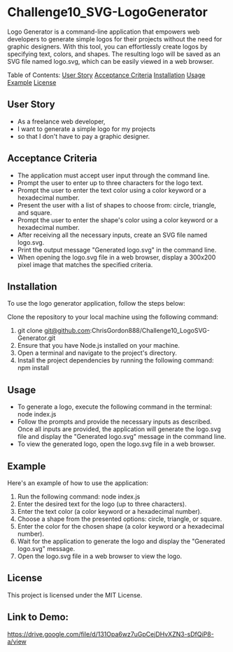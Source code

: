 # Challenge10_SVG-LogoGenerator
Logo Generator is a command-line application that empowers web developers to generate simple logos for their projects without the need for graphic designers. With this tool, you can effortlessly create logos by specifying text, colors, and shapes. The resulting logo will be saved as an SVG file named logo.svg, which can be easily viewed in a web browser.

Table of Contents:
[User Story](#user-story)
[Acceptance Criteria](#acceptance-criteria)
[Installation](#installation)
[Usage](#usage)
[Example](#example)
[License](#license)

## User Story
- As a freelance web developer, 
- I want to generate a simple logo for my projects 
- so that I don't have to pay a graphic designer.

## Acceptance Criteria
- The application must accept user input through the command line.
- Prompt the user to enter up to three characters for the logo text.
- Prompt the user to enter the text color using a color keyword or a hexadecimal number.
- Present the user with a list of shapes to choose from: circle, triangle, and square.
- Prompt the user to enter the shape's color using a color keyword or a hexadecimal number.
- After receiving all the necessary inputs, create an SVG file named logo.svg.
- Print the output message "Generated logo.svg" in the command line.
- When opening the logo.svg file in a web browser, display a 300x200 pixel image that matches the specified criteria.


## Installation
To use the logo generator application, follow the steps below:

Clone the repository to your local machine using the following command:
1. git clone git@github.com:ChrisGordon888/Challenge10_LogoSVG-Generator.git
2. Ensure that you have Node.js installed on your machine.
3. Open a terminal and navigate to the project's directory.
4. Install the project dependencies by running the following command:
npm install

## Usage
- To generate a logo, execute the following command in the terminal: node index.js
- Follow the prompts and provide the necessary inputs as described. Once all inputs are provided, the application will generate the logo.svg file and display the "Generated logo.svg" message in the command line.
- To view the generated logo, open the logo.svg file in a web browser.

## Example
Here's an example of how to use the application:

1. Run the following command: node index.js
2. Enter the desired text for the logo (up to three characters).
3. Enter the text color (a color keyword or a hexadecimal number).
4. Choose a shape from the presented options: circle, triangle, or square.
5. Enter the color for the chosen shape (a color keyword or a hexadecimal number).
6. Wait for the application to generate the logo and display the "Generated logo.svg" message.
7. Open the logo.svg file in a web browser to view the logo.

## License
This project is licensed under the MIT License.

## Link to Demo:
https://drive.google.com/file/d/131Opa6wz7uGpCejDHvXZN3-sDfQiP8-a/view
